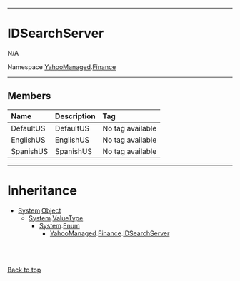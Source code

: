 
---


# IDSearchServer #
N/A

Namespace [YahooManaged](namespaceYahooManaged.md).[Finance](namespaceYahooManagedFinance.md)


---

## Members ##

| **Name** | **Description** | **Tag** |
|:---------|:----------------|:--------|
| DefaultUS | DefaultUS       | No tag available |
| EnglishUS | EnglishUS       | No tag available |
| SpanishUS | SpanishUS       | No tag available |


---

# Inheritance #

  * [System](http://msdn.microsoft.com/en-US/library/system.aspx).[Object](http://msdn.microsoft.com/en-US/library/system.object.aspx)
    * [System](http://msdn.microsoft.com/en-US/library/system.aspx).[ValueType](http://social.msdn.microsoft.com/search/en-us/?query=ValueType)
      * [System](http://msdn.microsoft.com/en-US/library/system.aspx).[Enum](http://msdn.microsoft.com/en-us/library/8h84wky1(VS.80).aspx)
        * [YahooManaged](namespaceYahooManaged.md).[Finance](namespaceYahooManagedFinance.md).[IDSearchServer](enumIDSearchServer#.md)
<br></br>

<br></br>
[Back to top](enumIDSearchServer#IDSearchServer.md)